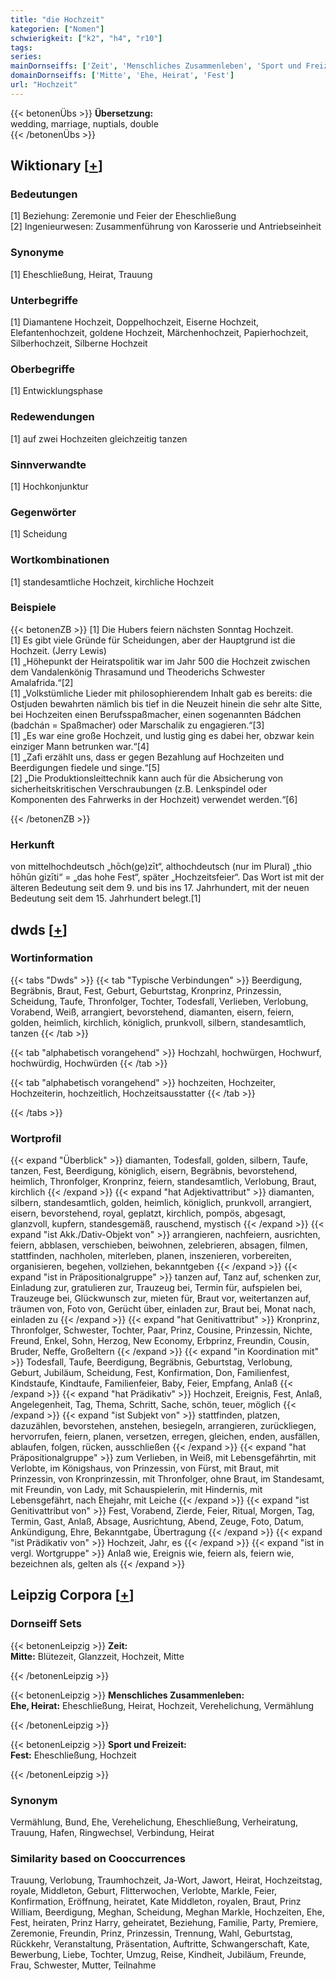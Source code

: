 ```yaml
---
title: "die Hochzeit"
kategorien: ["Nomen"]
schwierigkeit: ["k2", "h4", "r10"]
tags:
series:
mainDornseiffs: ['Zeit', 'Menschliches Zusammenleben', 'Sport und Freizeit']
domainDornseiffs: ['Mitte', 'Ehe, Heirat', 'Fest']
url: "Hochzeit"
---
```


{{< betonenÜbs >}}
**Übersetzung:**  
wedding, marriage, nuptials, double  
{{< /betonenÜbs >}}

## Wiktionary [[+](https://de.wiktionary.org/wiki/Hochzeit)]

### Bedeutungen
[1] Beziehung: Zeremonie und Feier der Eheschließung  
[2] Ingenieurwesen: Zusammenführung von Karosserie und Antriebseinheit  

### Synonyme
[1] Eheschließung, Heirat, Trauung  

### Unterbegriffe
[1] Diamantene Hochzeit, Doppelhochzeit, Eiserne Hochzeit, Elefantenhochzeit, goldene Hochzeit, Märchenhochzeit, Papierhochzeit, Silberhochzeit, Silberne Hochzeit  

### Oberbegriffe
[1] Entwicklungsphase  

### Redewendungen
[1] auf zwei Hochzeiten gleichzeitig tanzen  

### Sinnverwandte
[1] Hochkonjunktur  

### Gegenwörter
[1] Scheidung  

### Wortkombinationen
[1] standesamtliche Hochzeit, kirchliche Hochzeit  

### Beispiele
{{< betonenZB >}}
[1] Die Hubers feiern nächsten Sonntag Hochzeit.  
[1] Es gibt viele Gründe für Scheidungen, aber der Hauptgrund ist die Hochzeit. (Jerry Lewis)  
[1] „Höhepunkt der Heiratspolitik war im Jahr 500 die Hochzeit zwischen dem Vandalenkönig Thrasamund und Theoderichs Schwester Amalafrida.“[2]  
[1] „Volkstümliche Lieder mit philosophierendem Inhalt gab es bereits: die Ostjuden bewahrten nämlich bis tief in die Neuzeit hinein die sehr alte Sitte, bei Hochzeiten einen Berufsspaßmacher, einen sogenannten Bádchen (badchán = Spaßmacher) oder Marschalik zu engagieren.“[3]  
[1] „Es war eine große Hochzeit, und lustig ging es dabei her, obzwar kein einziger Mann betrunken war.“[4]  
[1] „Zafi erzählt uns, dass er gegen Bezahlung auf Hochzeiten und Beerdigungen fiedele und singe.“[5]  
[2] „Die Produktionsleittechnik kann auch für die Absicherung von sicherheitskritischen Verschraubungen (z.B. Lenkspindel oder Komponenten des Fahrwerks in der Hochzeit) verwendet werden.“[6]  

{{< /betonenZB >}}
### Herkunft
von mittelhochdeutsch „hōch(ge)zīt“, althochdeutsch (nur im Plural) „thio hōhūn gizīti“ = „das hohe Fest“, später „Hochzeitsfeier“. Das Wort ist mit der älteren Bedeutung seit dem 9. und bis ins 17. Jahrhundert, mit der neuen Bedeutung seit dem 15. Jahrhundert belegt.[1]  



## dwds [[+](https://www.dwds.de/wb/Hochzeit)]

### Wortinformation
{{< tabs "Dwds" >}}
{{< tab "Typische Verbindungen" >}}
Beerdigung, Begräbnis, Braut, Fest, Geburt, Geburtstag, Kronprinz, Prinzessin, Scheidung, Taufe, Thronfolger, Tochter, Todesfall, Verlieben, Verlobung, Vorabend, Weiß, arrangiert, bevorstehend, diamanten, eisern, feiern, golden, heimlich, kirchlich, königlich, prunkvoll, silbern, standesamtlich, tanzen
{{< /tab >}}

{{< tab "alphabetisch vorangehend" >}}
Hochzahl, hochwürgen, Hochwurf, hochwürdig, Hochwürden
{{< /tab >}}

{{< tab "alphabetisch vorangehend" >}}
hochzeiten, Hochzeiter, Hochzeiterin, hochzeitlich, Hochzeitsausstatter
{{< /tab >}}

{{< /tabs >}}

### Wortprofil
{{< expand "Überblick" >}} diamanten, Todesfall, golden, silbern, Taufe, tanzen, Fest, Beerdigung, königlich, eisern, Begräbnis, bevorstehend, heimlich, Thronfolger, Kronprinz, feiern, standesamtlich, Verlobung, Braut, kirchlich {{< /expand >}}
{{< expand "hat Adjektivattribut" >}} diamanten, silbern, standesamtlich, golden, heimlich, königlich, prunkvoll, arrangiert, eisern, bevorstehend, royal, geplatzt, kirchlich, pompös, abgesagt, glanzvoll, kupfern, standesgemäß, rauschend, mystisch {{< /expand >}}
{{< expand "ist Akk./Dativ-Objekt von" >}} arrangieren, nachfeiern, ausrichten, feiern, abblasen, verschieben, beiwohnen, zelebrieren, absagen, filmen, stattfinden, nachholen, miterleben, planen, inszenieren, vorbereiten, organisieren, begehen, vollziehen, bekanntgeben {{< /expand >}}
{{< expand "ist in Präpositionalgruppe" >}} tanzen auf, Tanz auf, schenken zur, Einladung zur, gratulieren zur, Trauzeug bei, Termin für, aufspielen bei, Trauzeuge bei, Glückwunsch zur, mieten für, Braut vor, weitertanzen auf, träumen von, Foto von, Gerücht über, einladen zur, Braut bei, Monat nach, einladen zu {{< /expand >}}
{{< expand "hat Genitivattribut" >}} Kronprinz, Thronfolger, Schwester, Tochter, Paar, Prinz, Cousine, Prinzessin, Nichte, Freund, Enkel, Sohn, Herzog, New Economy, Erbprinz, Freundin, Cousin, Bruder, Neffe, Großeltern {{< /expand >}}
{{< expand "in Koordination mit" >}} Todesfall, Taufe, Beerdigung, Begräbnis, Geburtstag, Verlobung, Geburt, Jubiläum, Scheidung, Fest, Konfirmation, Don, Familienfest, Kindstaufe, Kindtaufe, Familienfeier, Baby, Feier, Empfang, Anlaß {{< /expand >}}
{{< expand "hat Prädikativ" >}} Hochzeit, Ereignis, Fest, Anlaß, Angelegenheit, Tag, Thema, Schritt, Sache, schön, teuer, möglich {{< /expand >}}
{{< expand "ist Subjekt von" >}} stattfinden, platzen, dazuzählen, bevorstehen, anstehen, besiegeln, arrangieren, zurückliegen, hervorrufen, feiern, planen, versetzen, erregen, gleichen, enden, ausfällen, ablaufen, folgen, rücken, ausschließen {{< /expand >}}
{{< expand "hat Präpositionalgruppe" >}} zum Verlieben, in Weiß, mit Lebensgefährtin, mit Verlobte, im Königshaus, von Prinzessin, von Fürst, mit Braut, mit Prinzessin, von Kronprinzessin, mit Thronfolger, ohne Braut, im Standesamt, mit Freundin, von Lady, mit Schauspielerin, mit Hindernis, mit Lebensgefährt, nach Ehejahr, mit Leiche {{< /expand >}}
{{< expand "ist Genitivattribut von" >}} Fest, Vorabend, Zierde, Feier, Ritual, Morgen, Tag, Termin, Gast, Anlaß, Absage, Ausrichtung, Abend, Zeuge, Foto, Datum, Ankündigung, Ehre, Bekanntgabe, Übertragung {{< /expand >}}
{{< expand "ist Prädikativ von" >}} Hochzeit, Jahr, es {{< /expand >}}
{{< expand "ist in vergl. Wortgruppe" >}} Anlaß wie, Ereignis wie, feiern als, feiern wie, bezeichnen als, gelten als {{< /expand >}}

## Leipzig Corpora [[+](https://corpora.uni-leipzig.de/en/res?word=Hochzeit&corpusId=deu_newscrawl-public_2018)]

### Dornseiff Sets
{{< betonenLeipzig >}}
**Zeit:**  
**Mitte:** Blütezeit, Glanzzeit, Hochzeit, Mitte  

{{< /betonenLeipzig >}}


{{< betonenLeipzig >}}
**Menschliches Zusammenleben:**  
**Ehe, Heirat:** Eheschließung, Heirat, Hochzeit, Verehelichung, Vermählung  

{{< /betonenLeipzig >}}


{{< betonenLeipzig >}}
**Sport und Freizeit:**  
**Fest:** Eheschließung, Hochzeit  

{{< /betonenLeipzig >}}

### Synonym
Vermählung, Bund, Ehe, Verehelichung, Eheschließung, Verheiratung, Trauung, Hafen, Ringwechsel, Verbindung, Heirat


### Similarity based on Cooccurrences
Trauung, Verlobung, Traumhochzeit, Ja-Wort, Jawort, Heirat, Hochzeitstag, royale, Middleton, Geburt, Flitterwochen, Verlobte, Markle, Feier, Konfirmation, Eröffnung, heiratet, Kate Middleton, royalen, Braut, Prinz William, Beerdigung, Meghan, Scheidung, Meghan Markle, Hochzeiten, Ehe, Fest, heiraten, Prinz Harry, geheiratet, Beziehung, Familie, Party, Premiere, Zeremonie, Freundin, Prinz, Prinzessin, Trennung, Wahl, Geburtstag, Rückkehr, Veranstaltung, Präsentation, Auftritte, Schwangerschaft, Kate, Bewerbung, Liebe, Tochter, Umzug, Reise, Kindheit, Jubiläum, Freunde, Frau, Schwester, Mutter, Teilnahme

